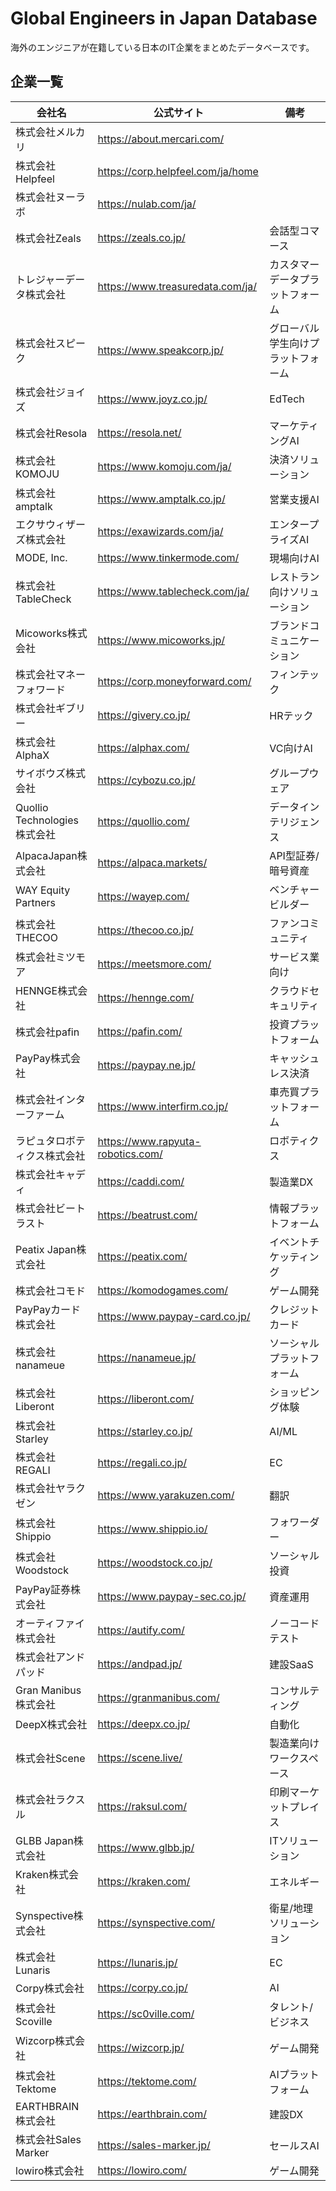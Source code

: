 # Global Engineers in Japan Database

海外のエンジニアが在籍している日本のIT企業をまとめたデータベースです。

## 企業一覧

| 会社名                        | 公式サイト                                 | 備考                              |
|-------------------------------|--------------------------------------------|-----------------------------------|
| 株式会社メルカリ              | https://about.mercari.com/                 |                                   |
| 株式会社Helpfeel              | https://corp.helpfeel.com/ja/home          |                                   |
| 株式会社ヌーラボ              | https://nulab.com/ja/                      |                                   |
| 株式会社Zeals                 | https://zeals.co.jp/                       | 会話型コマース                    |
| トレジャーデータ株式会社       | https://www.treasuredata.com/ja/           | カスタマーデータプラットフォーム   |
| 株式会社スピーク              | https://www.speakcorp.jp/                  | グローバル学生向けプラットフォーム |
| 株式会社ジョイズ              | https://www.joyz.co.jp/                    | EdTech                            |
| 株式会社Resola                | https://resola.net/                        | マーケティングAI                  |
| 株式会社KOMOJU                | https://www.komoju.com/ja/                 | 決済ソリューション                 |
| 株式会社amptalk               | https://www.amptalk.co.jp/                 | 営業支援AI                        |
| エクサウィザーズ株式会社       | https://exawizards.com/ja/                 | エンタープライズAI                 |
| MODE, Inc.                    | https://www.tinkermode.com/                | 現場向けAI                        |
| 株式会社TableCheck            | https://www.tablecheck.com/ja/             | レストラン向けソリューション       |
| Micoworks株式会社              | https://www.micoworks.jp/                  | ブランドコミュニケーション         |
| 株式会社マネーフォワード       | https://corp.moneyforward.com/             | フィンテック                      |
| 株式会社ギブリー              | https://givery.co.jp/                      | HRテック                          |
| 株式会社AlphaX                | https://alphax.com/                        | VC向けAI                          |
| サイボウズ株式会社             | https://cybozu.co.jp/                      | グループウェア                    |
| Quollio Technologies株式会社   | https://quollio.com/                       | データインテリジェンス             |
| AlpacaJapan株式会社            | https://alpaca.markets/                    | API型証券/暗号資産                |
| WAY Equity Partners           | https://wayep.com/                         | ベンチャービルダー                |
| 株式会社THECOO                | https://thecoo.co.jp/                      | ファンコミュニティ                 |
| 株式会社ミツモア               | https://meetsmore.com/                     | サービス業向け                    |
| HENNGE株式会社                | https://hennge.com/                        | クラウドセキュリティ               |
| 株式会社pafin                 | https://pafin.com/                         | 投資プラットフォーム               |
| PayPay株式会社                | https://paypay.ne.jp/                      | キャッシュレス決済                 |
| 株式会社インターファーム       | https://www.interfirm.co.jp/               | 車売買プラットフォーム             |
| ラピュタロボティクス株式会社    | https://www.rapyuta-robotics.com/          | ロボティクス                       |
| 株式会社キャディ               | https://caddi.com/                         | 製造業DX                          |
| 株式会社ビートラスト           | https://beatrust.com/                      | 情報プラットフォーム               |
| Peatix Japan株式会社           | https://peatix.com/                        | イベントチケッティング             |
| 株式会社コモド                 | https://komodogames.com/                   | ゲーム開発                         |
| PayPayカード株式会社           | https://www.paypay-card.co.jp/             | クレジットカード                   |
| 株式会社nanameue              | https://nanameue.jp/                       | ソーシャルプラットフォーム          |
| 株式会社Liberont              | https://liberont.com/                      | ショッピング体験                    |
| 株式会社Starley               | https://starley.co.jp/                     | AI/ML                              |
| 株式会社REGALI                | https://regali.co.jp/                      | EC                                  |
| 株式会社ヤラクゼン             | https://www.yarakuzen.com/                 | 翻訳                                 |
| 株式会社Shippio               | https://www.shippio.io/                    | フォワーダー                         |
| 株式会社Woodstock             | https://woodstock.co.jp/                   | ソーシャル投資                       |
| PayPay証券株式会社            | https://www.paypay-sec.co.jp/              | 資産運用                             |
| オーティファイ株式会社         | https://autify.com/                        | ノーコードテスト                     |
| 株式会社アンドパッド           | https://andpad.jp/                         | 建設SaaS                            |
| Gran Manibus株式会社           | https://granmanibus.com/                   | コンサルティング                     |
| DeepX株式会社                 | https://deepx.co.jp/                       | 自動化                               |
| 株式会社Scene                 | https://scene.live/                        | 製造業向けワークスペース              |
| 株式会社ラクスル               | https://raksul.com/                        | 印刷マーケットプレイス                |
| GLBB Japan株式会社            | https://www.glbb.jp/                       | ITソリューション                      |
| Kraken株式会社                | https://kraken.com/                        | エネルギー                           |
| Synspective株式会社           | https://synspective.com/                   | 衛星/地理ソリューション               |
| 株式会社Lunaris               | https://lunaris.jp/                        | EC                                    |
| Corpy株式会社                 | https://corpy.co.jp/                       | AI                                    |
| 株式会社Scoville              | https://sc0ville.com/                      | タレント/ビジネス                     |
| Wizcorp株式会社               | https://wizcorp.jp/                        | ゲーム開発                             |
| 株式会社Tektome               | https://tektome.com/                       | AIプラットフォーム                    |
| EARTHBRAIN株式会社            | https://earthbrain.com/                    | 建設DX                                 |
| 株式会社Sales Marker          | https://sales-marker.jp/                   | セールスAI                             |
| lowiro株式会社                | https://lowiro.com/                        | ゲーム開発                             |